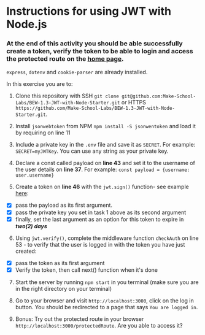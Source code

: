 # Instructions for using JWT with Node.js

### At the end of this activity you should be able successfully create a token, verify the token to be able to login and access the protected route on the [home page](http://localhost:3000).

`express`, `dotenv` and `cookie-parser` are already installed. 

In this exercise you are to:

1. Clone this repository with SSH `git clone git@github.com:Make-School-Labs/BEW-1.3-JWT-with-Node-Starter.git` or HTTPS `https://github.com/Make-School-Labs/BEW-1.3-JWT-with-Node-Starter.git`.

2. Install `jsonwebtoken` from NPM `npm install -S jsonwentoken` and load it by requiring on line 11

3. Include a private key in the `.env` file and save it as `SECRET`. For example: `SECRET=myJWTKey`. You can use any string as your private key.

4. Declare a const called payload on **line 43** and set it to the username of the user details on **line 37**. For example:  `const payload = {username: user.username}`

5. Create a token on **line 46** with the `jwt.sign()` function- see example [here](https://github.com/Make-School-Courses/BEW-1.3-Server-Side-Architectures-and-Frameworks/tree/master/Lessons/07-Authentication):

  - [x] pass the payload as its first argument.
  - [x] pass the private key you set in task 1 above as its second argument
  - [x] finally, set the last argument as an option for this token to expire in ***two(2) days***

6. Using `jwt.verify()`, complete the middleware function `checkAuth` on line 53 - to verify that the user is logged in with the token you have just created:

  - [x] pass the token as its first argument
  - [x] Verify the token, then call next() function when it's done

7. Start the server by running `npm start` in you terminal (make sure you are in the right directory on your terminal)

8. Go to your browser and visit `http://localhost:3000`, click on the log in button. You should be redirected to a page that says `You are logged in`.

9. Bonus: Try out the protected route in your browser `http://localhost:3000/protectedRoute`. Are you able to access it?
